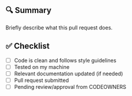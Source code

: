 ## 🔍 Summary

Briefly describe what this pull request does.

## ✅ Checklist

- [ ] Code is clean and follows style guidelines
- [ ] Tested on my machine
- [ ] Relevant documentation updated (if needed)
- [ ] Pull request submitted
- [ ] Pending review/approval from CODEOWNERS

